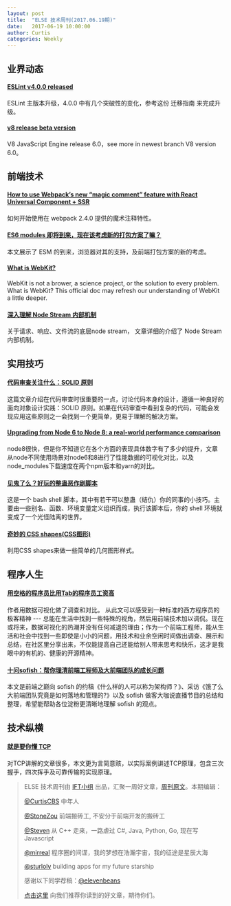 ```yaml
---
layout: post
title:  "ELSE 技术周刊(2017.06.19期)"
date:   2017-06-19 10:00:00
author: Curtis
categories: Weekly
---
```


## 业界动态

#### [ESLint v4.0.0 released](http://eslint.org/blog/2017/06/eslint-v4.0.0-released)
ESLint 主版本升级，4.0.0 中有几个突破性的变化，参考这份 迁移指南 来完成升级。

#### [v8 release beta version](https://v8project.blogspot.hk/2017/06/v8-release-60.html)
V8 JavaScript Engine release 6.0，see more in newest branch V8 version 6.0。

## 前端技术

#### [How to use Webpack’s new “magic comment” feature with React Universal Component + SSR](https://medium.com/webpack/how-to-use-webpacks-new-magic-comment-feature-with-react-universal-component-ssr-a38fd3e296a)
如何开始使用在 webpack 2.4.0 提供的魔术注释特性。

#### [ES6 modules 即将到来，现在该考虑新的打包方案了嘛？](https://zhuanlan.zhihu.com/p/27276672)
本文展示了 ESM 的到来，浏览器对其的支持，及前端打包方案的新的考虑。

#### [What is WebKit?](https://docs.google.com/presentation/d/1ZRIQbUKw9Tf077odCh66OrrwRIVNLvI_nhLm2Gi__F0/embed?start=false&slide=id.p)
WebKit is not a brower, a science project, or the solution to every problem. What is WebKit? This official doc may refresh our understanding of WebKit a little deeper.

#### [深入理解 Node Stream 内部机制](http://www.barretlee.com/blog/2017/06/06/dive-to-nodejs-at-stream-module/)
关于请求、响应、文件流的底层node stream， 文章详细的介绍了 Node Stream 内部机制。

## 实用技巧

#### [代码审查关注什么：SOLID 原则](http://www.jianshu.com/p/2cd98d697adc)
这篇文章介绍在代码审查时很重要的一点，讨论代码本身的设计，遵循一种良好的面向对象设计实践：SOLID 原则。如果在代码审查中看到复杂的代码，可能会发现应用这些原则之一会找到一个更简单，更易于理解的解决方案。

#### [Upgrading from Node 6 to Node 8: a real-world performance comparison](https://hackernoon.com/upgrading-from-node-6-to-node-8-a-real-world-performance-comparison-3dfe1fbc92a3)
node8很快，但是你不知道它在各个方面的表现具体数字有了多少的提升，文章从node不同使用场景对node6和8进行了性能数据的可视化对比，以及node_modules下载速度在两个npm版本和yarn的对比。

#### [见鬼了么？好玩的整蛊恶作剧脚本](https://linux.cn/article-8544-1.html)
这是一个 bash shell 脚本，其中有若干可以整蛊（结仇）你的同事的小技巧。主要由一些别名、函数、环境变量定义组织而成，执行该脚本后，你的 shell 环境就变成了一个光怪陆离的世界。

#### [奇妙的 CSS shapes(CSS图形)](http://www.cnblogs.com/coco1s/p/6992177.html)
利用CSS shapes来做一些简单的几何图形样式。

## 程序人生

#### [用空格的程序员比用Tab的程序员工资高](https://stackoverflow.blog/2017/06/15/developers-use-spaces-make-money-use-tabs/)
作者用数据可视化做了调查和对比。 从此文可以感受到一种标准的西方程序员的极客精神 --- 总能在生活中找到一些特殊的视角，然后用前端技术加以调侃。现在或将来，数据可视化的热潮并没有任何减退的理由；作为一个前端工程师，能从生活和社会中找到一些即使是小小的问题，用技术和业余空闲时间做出调查、展示和总结，在社区里分享出来，不仅能提高自己还能给别人带来思考和快乐，这才是我眼中的有机的、健康的开源精神。

#### [十问sofish：帮你理清前端工程师及大前端团队的成长问题](https://mp.weixin.qq.com/s?__biz=MzIwNjQwMzUwMQ==&mid=2247485261&idx=1&sn=ff78ab4af5ca3681ce0349367fed20b6&chksm=9723658fa054ec99c9ef17447b6e6b905215f455b54cb208c86cc0db2e0d7c9b9cbaa88af127#rd)
本文是前端之巅向 sofish 的约稿《什么样的人可以称为架构师？》、采访《饿了么大前端团队究竟是如何落地和管理的?》以及 sofish 做客大咖说直播节目的总结和整理，希望能帮助各位淀粉更清晰地理解 sofish 的观点。

## 技术纵横

#### [就是要你懂 TCP](http://jm.taobao.org/2017/06/08/20170608/)
对TCP讲解的文章很多，本文更为言简意赅，以实际案例讲述TCP原理，包含三次握手，四次挥手及可靠传输的实现原理。


> ELSE 技术周刊由 [IFT小组](https://github.com/CtripFE) 出品，汇聚一周好文章，[周刊原文](https://zhuanlan.zhihu.com/p/27208396)。本期编辑：
>
> [@CurtisCBS](https://github.com/CurtisCBS) 中年人
>
> [@StoneZou](https://github.com/stoneyong) 前端搬砖工, 不安分于前端开发的搬砖工
>
> [@Steven](https://github.com/StevenX911) 从 C++ 走来，一路虐过 C#, Java, Python, Go, 现在写 Javascript
>
> [@mirreal](https://github.com/mirreal) 程序圈的间谍，我的梦想在浩瀚宇宙，我的征途是星辰大海
>
> [@sturloly](https://github.com/sturloly) building apps for my future starship
>
> 感谢以下同学荐稿：[@elevenbeans](https://github.com/elevenbeans)
>
> [点击这里](https://github.com/CtripFE/fe-weekly/issues) 向我们推荐你读到的好文章，期待你们。
